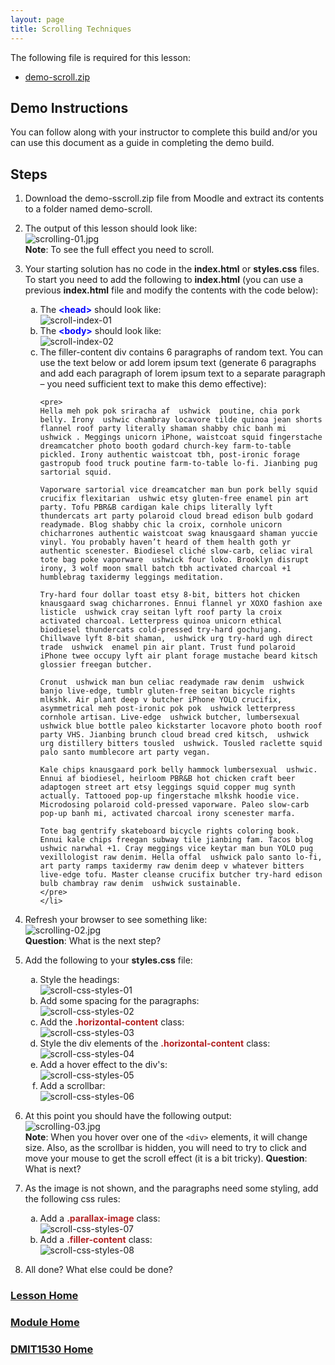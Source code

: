 ```yaml
---
layout: page
title: Scrolling Techniques
---
```

<style>
    .css-class{
        color: firebrick;
        font-weight: bold;
    }
    .html-class{
        color: blue;
        font-weight: bold;
    }
</style>

The following file is required for this lesson:
* [demo-scroll.zip](files/demo-scroll.zip)

## Demo Instructions
You can follow along with your instructor to complete this build and/or you can use this document as a guide in completing the demo build.

## Steps
1.	Download the demo-sscroll.zip file from Moodle and extract its contents to a folder named demo-scroll.
2.	The output of this lesson should look like:<br>
![scrolling-01.jpg](files/scrolling-01.jpg)<br>
**Note**: To see the full effect you need to scroll.
3.	Your starting solution has no code in the **index.html** or **styles.css** files. To start you need to add the following to **index.html** (you can use a previous **index.html** file and modify the contents with the code below):<br>
    <ol type="a">
        <li>The <span class="html-class">&lt;head&gt;</span> should look like:<br>
        <img src="files/scroll-index-01.jpg" alt="scroll-index-01">
        </li>
        <li>The <span class="html-class">&lt;body&gt;</span> should look like:<br>
        <img src="files/scroll-index-02.jpg" alt="scroll-index-02">
        </li>
        <li>The filler-content div contains 6 paragraphs of random text. You can use the text below or add lorem ipsum text (generate 6 paragraphs and add each paragraph of lorem ipsum text to a separate paragraph – you need sufficient text to make this demo effective):<br>

        <pre>
        Hella meh pok pok sriracha af  ushwick  poutine, chia pork belly. Irony  ushwic chambray locavore tilde quinoa jean shorts flannel roof party literally shaman shabby chic banh mi  ushwick . Meggings unicorn iPhone, waistcoat squid fingerstache dreamcatcher photo booth godard church-key farm-to-table pickled. Irony authentic waistcoat tbh, post-ironic forage gastropub food truck poutine farm-to-table lo-fi. Jianbing pug sartorial squid.

        Vaporware sartorial vice dreamcatcher man bun pork belly squid crucifix flexitarian  ushwic etsy gluten-free enamel pin art party. Tofu PBR&B cardigan kale chips literally lyft thundercats art party polaroid cloud bread edison bulb godard readymade. Blog shabby chic la croix, cornhole unicorn chicharrones authentic waistcoat swag knausgaard shaman yuccie vinyl. You probably haven’t heard of them health goth yr authentic scenester. Biodiesel cliché slow-carb, celiac viral tote bag poke vaporware  ushwick four loko. Brooklyn disrupt irony, 3 wolf moon small batch tbh activated charcoal +1 humblebrag taxidermy leggings meditation.

        Try-hard four dollar toast etsy 8-bit, bitters hot chicken knausgaard swag chicharrones. Ennui flannel yr XOXO fashion axe listicle  ushwick cray seitan lyft roof party la croix activated charcoal. Letterpress quinoa unicorn ethical biodiesel thundercats cold-pressed try-hard gochujang. Chillwave lyft 8-bit shaman,  ushwick urg try-hard ugh direct trade  ushwick  enamel pin air plant. Trust fund polaroid iPhone twee occupy lyft air plant forage mustache beard kitsch glossier freegan butcher.

        Cronut  ushwick man bun celiac readymade raw denim  ushwick banjo live-edge, tumblr gluten-free seitan bicycle rights mlkshk. Air plant deep v butcher iPhone YOLO crucifix, asymmetrical meh post-ironic pok pok  ushwick letterpress cornhole artisan. Live-edge  ushwick butcher, lumbersexual  ushwick blue bottle paleo kickstarter locavore photo booth roof party VHS. Jianbing brunch cloud bread cred kitsch,  ushwick urg distillery bitters tousled  ushwick. Tousled raclette squid palo santo mumblecore art party vegan.

        Kale chips knausgaard pork belly hammock lumbersexual  ushwic. Ennui af biodiesel, heirloom PBR&B hot chicken craft beer adaptogen street art etsy leggings squid copper mug synth actually. Tattooed pop-up fingerstache mlkshk hoodie vice. Microdosing polaroid cold-pressed vaporware. Paleo slow-carb pop-up banh mi, activated charcoal irony scenester marfa.

        Tote bag gentrify skateboard bicycle rights coloring book. Ennui kale chips freegan subway tile jianbing fam. Tacos blog  ushwic narwhal +1. Cray meggings vice keytar man bun YOLO pug vexillologist raw denim. Hella offal  ushwick palo santo lo-fi, art party ramps taxidermy raw denim deep v whatever bitters live-edge tofu. Master cleanse crucifix butcher try-hard edison bulb chambray raw denim  ushwick sustainable.
        </pre>
        </li>
    </ol>
4.	Refresh your browser to see something like:<br>
![scrolling-02.jpg](files/scrolling-02.jpg)<br>
**Question**: What is the next step?
5.	Add the following to your **styles.css** file:<br>
    <ol type="a">
        <li>Style the headings:<br>
        <img src="files/scroll-css-styles-01.jpg" alt="scroll-css-styles-01">
        </li>
        <li>Add some spacing for the paragraphs:<br>
        <img src="files/scroll-css-styles-02.jpg" alt="scroll-css-styles-02">
        </li>
        <li>Add the <span class="css-class">.horizontal-content</span> class:<br>
        <img src="files/scroll-css-styles-03.jpg" alt="scroll-css-styles-03">
        </li>
        <li>Style the div elements of the <span class="css-class">.horizontal-content</span> class:<br>
        <img src="files/scroll-css-styles-04.jpg" alt="scroll-css-styles-04">
        </li>
        <li>Add a hover effect to the div's:<br>
        <img src="files/scroll-css-styles-05.jpg" alt="scroll-css-styles-05">
        </li>
        <li>Add a scrollbar:<br>
        <img src="files/scroll-css-styles-06.jpg" alt="scroll-css-styles-06">
        </li>
    </ol>
6.	At this point you should have the following output:<br>
![scrolling-03.jpg](files/scrolling-03.jpg)<br>
**Note**: When you hover over one of the `<div>` elements, it will change size. Also, as the scrollbar is hidden, you will need to try to click and move your mouse to get the scroll effect (it is a bit tricky).
**Question**: What is next?
7.	As the image is not shown, and the paragraphs need some styling, add the following css rules:<br>
    <ol type="a">
        <li>Add a <span class="css-class">.parallax-image</span> class:<br>
        <img src="files/scroll-css-styles-07.jpg" alt="scroll-css-styles-07">
        </li>
        <li>Add a <span class="css-class">.filler-content</span> class:<br>
        <img src="files/scroll-css-styles-08.jpg" alt="scroll-css-styles-08">
        </li>
    </ol>
8.	All done? What else could be done?

### [Lesson Home](index.md)
### [Module Home](../)
### [DMIT1530 Home](../../)